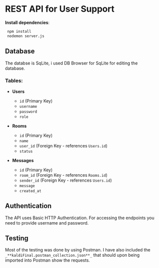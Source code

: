 # REST API for User Support


 **Install dependencies**:
   ```bash
    npm install
    nodemon server.js
   ```

## Database

The databse is SqLite, i used DB Browser for SqLite for editing the database.

### Tables:

- **Users**
  - `id` (Primary Key)
  - `username`
  - `password`
  - `role`

- **Rooms**
  - `id` (Primary Key)
  - `name`
  - `user_id` (Foreign Key - references `Users.id`)
  - `status`

- **Messages**
  - `id` (Primary Key)
  - `room_id` (Foreign Key - references `Rooms.id`)
  - `sender_id` (Foreign Key - references `Users.id`)
  - `message`
  - `created_at`


## Authentication

The API uses Basic HTTP Authentication. 
For accessing the endpoints you need to provide username and password.

## Testing

Most of the testing was done by using Postman.
I have also included the `_**kaldiFinal.postman_collection.json**_` that should upon being imported into Postman show the requests.